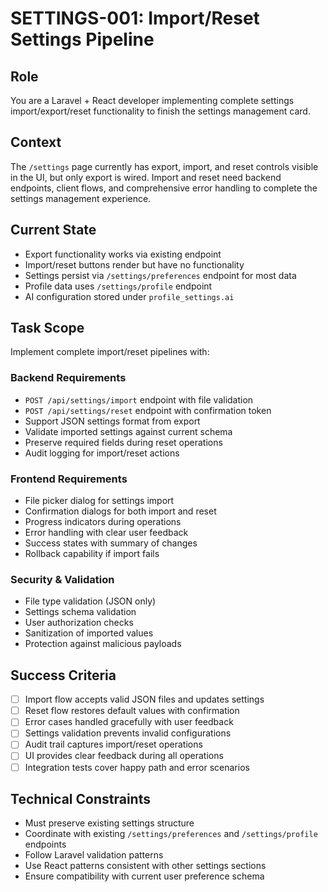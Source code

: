 # SETTINGS-001: Import/Reset Settings Pipeline

## Role
You are a Laravel + React developer implementing complete settings import/export/reset functionality to finish the settings management card.

## Context
The `/settings` page currently has export, import, and reset controls visible in the UI, but only export is wired. Import and reset need backend endpoints, client flows, and comprehensive error handling to complete the settings management experience.

## Current State
- Export functionality works via existing endpoint
- Import/reset buttons render but have no functionality
- Settings persist via `/settings/preferences` endpoint for most data
- Profile data uses `/settings/profile` endpoint
- AI configuration stored under `profile_settings.ai`

## Task Scope
Implement complete import/reset pipelines with:

### Backend Requirements
- `POST /api/settings/import` endpoint with file validation
- `POST /api/settings/reset` endpoint with confirmation token
- Support JSON settings format from export
- Validate imported settings against current schema
- Preserve required fields during reset operations
- Audit logging for import/reset actions

### Frontend Requirements
- File picker dialog for settings import
- Confirmation dialogs for both import and reset
- Progress indicators during operations
- Error handling with clear user feedback
- Success states with summary of changes
- Rollback capability if import fails

### Security & Validation
- File type validation (JSON only)
- Settings schema validation
- User authorization checks
- Sanitization of imported values
- Protection against malicious payloads

## Success Criteria
- [ ] Import flow accepts valid JSON files and updates settings
- [ ] Reset flow restores default values with confirmation
- [ ] Error cases handled gracefully with user feedback
- [ ] Settings validation prevents invalid configurations
- [ ] Audit trail captures import/reset operations
- [ ] UI provides clear feedback during all operations
- [ ] Integration tests cover happy path and error scenarios

## Technical Constraints
- Must preserve existing settings structure
- Coordinate with existing `/settings/preferences` and `/settings/profile` endpoints
- Follow Laravel validation patterns
- Use React patterns consistent with other settings sections
- Ensure compatibility with current user preference schema